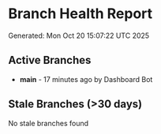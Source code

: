 # Branch Health Report
Generated: Mon Oct 20 15:07:22 UTC 2025

## Active Branches
- **main** - 17 minutes ago by Dashboard Bot

## Stale Branches (>30 days)
No stale branches found
